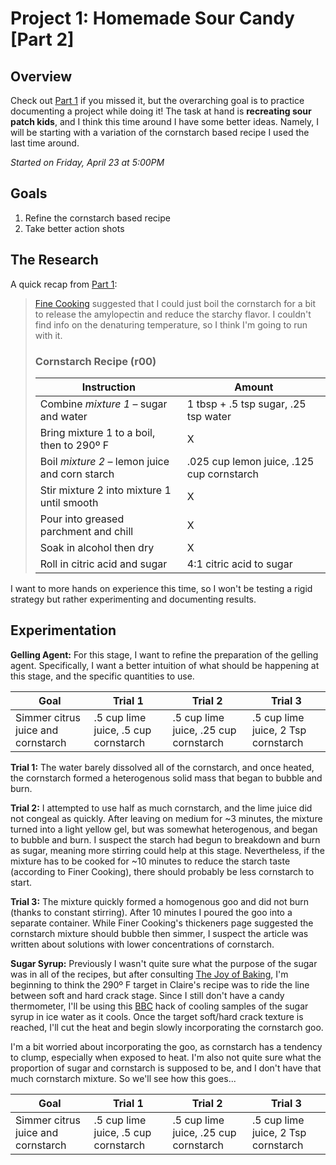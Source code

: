 # Project 1: Homemade Sour Candy [Part 2]

## Overview
Check out [Part 1](https://github.com/briantanabe/project-log/blob/master/projects/sour%20candy/Sour%20Candy%20Part%201.md) if you missed it, but the overarching goal is to practice documenting a project while doing it! The task at hand is **recreating sour patch kids**, and I think this time around I have some better ideas. Namely, I will be starting with a variation of the cornstarch based recipe I used the last time around.

*Started on Friday, April 23 at 5:00PM*

## Goals
1. Refine the cornstarch based recipe
2. Take better action shots

## The Research
A quick recap from [Part 1](https://github.com/briantanabe/project-log/blob/master/projects/sour%20candy/Sour%20Candy%20Part%201.md):
>[Fine Cooking](https://www.finecooking.com/article/thickeners) suggested that I could just boil the cornstarch for a bit to release the amylopectin and reduce the starchy flavor. I couldn't find info on the denaturing temperature, so I think I'm going to run with it.
>### Cornstarch Recipe (r00)
>| Instruction | Amount 
>|-|-|
>|Combine *mixture 1* – sugar and water | 1 tbsp + .5 tsp sugar, .25 tsp water
>|Bring mixture 1 to a boil, then to 290º F| X
>|Boil *mixture 2* – lemon juice and corn starch | .025 cup lemon juice, .125 cup cornstarch 
>|Stir mixture 2 into mixture 1 until smooth | X 
>|Pour into greased parchment and chill | X
>|Soak in alcohol then dry|X|
>|Roll in citric acid and sugar | 4:1 citric acid to sugar

I want to more hands on experience this time, so I won't be testing a rigid strategy but rather experimenting and documenting results. 


## Experimentation

**Gelling Agent:** For this stage, I want to refine the preparation of the gelling agent. Specifically, I want a better intuition of what should be happening at this stage, and the specific quantities to use.

| Goal | Trial 1 | Trial 2 | Trial 3 |
|-|-|-|-|
|Simmer citrus juice and cornstarch | .5 cup lime juice, .5 cup cornstarch | .5 cup lime juice, .25 cup cornstarch | .5 cup lime juice, 2 Tsp cornstarch 

**Trial 1:** The water barely dissolved all of the cornstarch, and once heated, the cornstarch formed a heterogenous solid mass that began to bubble and burn.

**Trial 2:** I attempted to use half as much cornstarch, and the lime juice did not congeal as quickly. After leaving on medium for ~3 minutes, the mixture turned into a light yellow gel, but was somewhat heterogenous, and began to bubble and burn. I suspect the starch had begun to breakdown and burn as sugar, meaning more stirring could help at this stage. Nevertheless, if the mixture has to be cooked for ~10 minutes to reduce the starch taste (according to Finer Cooking), there should probably be less cornstarch to start.

**Trial 3:** The mixture quickly formed a homogenous goo and did not burn (thanks to constant stirring). After 10 minutes I poured the goo into a separate container. While Finer Cooking's thickeners page suggested the cornstarch mixture should bubble then simmer, I suspect the article was written about solutions with lower concentrations of cornstarch.

**Sugar Syrup:** Previously I wasn't quite sure what the purpose of the sugar was in all of the recipes, but after consulting [The Joy of Baking](https://www.joyofbaking.com/StagesOfCookedSugar.html), I'm beginning to think the 290º F target in Claire's recipe was to ride the line between soft and hard crack stage. Since I still don't have a candy thermometer, I'll be using this [BBC](https://www.bbc.co.uk/food/techniques/how_to_test_for_stages_of_sugar_syrup#:~:text=To%20check%20your%20sugar%20syrup,up%20the%20ball%20of%20syrup.) hack of cooling samples of the sugar syrup in ice water as it cools. Once the target soft/hard crack texture is reached, I'll cut the heat and begin slowly incorporating the cornstarch goo.

I'm a bit worried about incorporating the goo, as cornstarch has a tendency to clump, especially when exposed to heat. I'm also not quite sure what the proportion of sugar and cornstarch is supposed to be, and I don't have that much cornstarch mixture. So we'll see how this goes...

| Goal | Trial 1 | Trial 2 | Trial 3 |
|-|-|-|-|
|Simmer citrus juice and cornstarch | .5 cup lime juice, .5 cup cornstarch | .5 cup lime juice, .25 cup cornstarch | .5 cup lime juice, 2 Tsp cornstarch 
<!--stackedit_data:
eyJoaXN0b3J5IjpbLTI5MDE5NzUxLDU2MTk4Mjg1NCwxMzg4ND
cyNCw1NDA0NDEzMjAsLTQzNzE0NTg4NSwtNDczNjI3NzIsMTY0
NjAwNjcyNSwtMTc0ODIyNTI3NCwxNzk1NjE5OTA3XX0=
-->